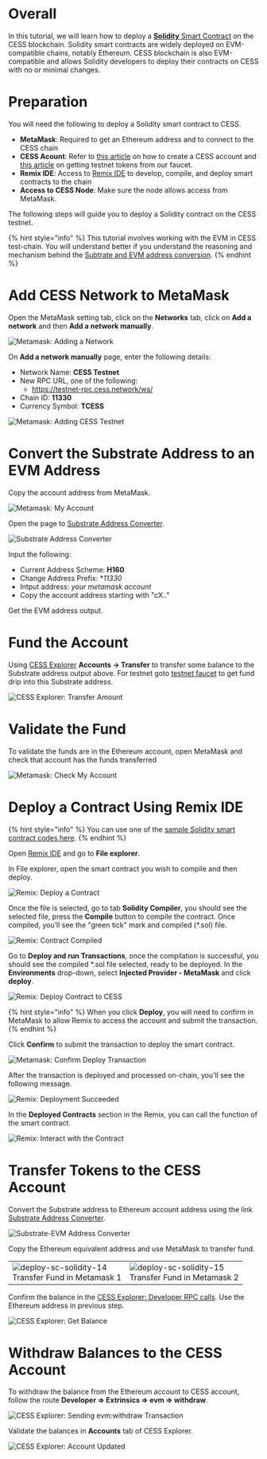 # Overall

In this tutorial, we will learn how to deploy a [**Solidity** Smart Contract](https://docs.soliditylang.org/en/latest/introduction-to-smart-contracts.html) on the CESS blockchain. Solidity smart contracts are widely deployed on EVM-compatible chains, notably Ethereum. CESS blockchain is also EVM-compatible and allows Solidity developers to deploy their contracts on CESS with no or minimal changes.

# Preparation

You will need the following to deploy a Solidity smart contract to CESS.

- **MetaMask**: Required to get an Ethereum address and to connect to the CESS chain
- **CESS Acount**: Refer to [this article](../../community/cess-account.md) on how to create a CESS account and [this article](../guides/testnet-faucet.md) on getting testnet tokens from our faucet.
- **Remix IDE**: Access to [Remix IDE](https://remix.ethereum.org/) to develop, compile, and deploy smart contracts to the chain
- **Access to CESS Node**: Make sure the node allows access from MetaMask.

The following steps will guide you to deploy a Solidity contract on the CESS testnet.

{% hint style="info" %}
This tutorial involves working with the EVM in CESS test-chain. You will understand better if you understand the reasoning and mechanism behind the [Subtrate and EVM address conversion](../guides/substrate-evm.md).
{% endhint %}

# Add CESS Network to MetaMask

Open the MetaMask setting tab, click on the **Networks** tab, click on **Add a network** and then **Add a network manually**.

![Metamask: Adding a Network](../../assets/developer/tutorials/deploy-sc-solidity/01.png)

On **Add a network manually** page, enter the following details:

- Network Name: **CESS Testnet**
- New RPC URL, one of the following:
   - <https://testnet-rpc.cess.network/ws/>
- Chain ID: **11330**
- Currency Symbol: **TCESS**

![Metamask: Adding CESS Testnet](../../assets/developer/tutorials/deploy-sc-solidity/02.png)

# Convert the Substrate Address to an EVM Address

Copy the account address from MetaMask.

![Metamask: My Account](../../assets/developer/tutorials/deploy-sc-solidity/03.png)

Open the page to [Substrate Address Converter](https://hoonsubin.github.io/evm-substrate-address-converter).

![Substrate Address Converter](../../assets/developer/tutorials/deploy-sc-solidity/04.png)

Input the following:

- Current Address Scheme: **H160**
- Change Address Prefix: **11330*
- Intput address: *your metamask account*
- Copy the account address starting with "cX.."

Get the EVM address output.

# Fund the Account

Using [CESS Explorer](https://testnet.cess.network/) **Accounts -> Transfer** to transfer some balance to the Substrate address output above. For testnet goto [testnet faucet](https://cess.network/faucet.html) to get fund drip into this Substrate address.

![CESS Explorer: Transfer Amount](../../assets/developer/tutorials/deploy-sc-solidity/05.png)

# Validate the Fund

To validate the funds are in the Ethereum account, open MetaMask and check that account has the funds transferred

![Metamask: Check My Account](../../assets/developer/tutorials/deploy-sc-solidity/06.png)

# Deploy a Contract Using Remix IDE

{% hint style="info" %}
You can use one of the [sample Solidity smart contract codes here](https://github.com/CESSProject/cess-examples/tree/main/hardhat).
{% endhint %}

Open [Remix IDE](https://remix.ethereum.org/) and go to **File explorer**.

In File explorer, open the smart contract you wish to compile and then deploy.

![Remix: Deploy a Contract](../../assets/developer/tutorials/deploy-sc-solidity/07.png)

Once the file is selected, go to tab **Solidity Compiler**, you should see the selected file, press the **Compile** button to compile the contract. Once compiled, you’ll see the "green tick" mark and compiled (\*.sol) file.

![Remix: Contract Compiled](../../assets/developer/tutorials/deploy-sc-solidity/08.png)

Go to **Deploy and run Transactions**, once the compilation is successful, you should see the compiled \*.sol file selected, ready to be deployed. In the **Environments** drop-down, select **Injected Provider - MetaMask** and click **deploy**.

![Remix: Deploy Contract to CESS](../../assets/developer/tutorials/deploy-sc-solidity/09.png)

{% hint style="info" %}
When you click **Deploy**, you will need to confirm in MetaMask to allow Remix to access the account and submit the transaction.
{% endhint %}

Click **Confirm** to submit the transaction to deploy the smart contract.

![Metamask: Confirm Deploy Transaction](../../assets/developer/tutorials/deploy-sc-solidity/10.png)

After the transaction is deployed and processed on-chain, you’ll see the following message.

![Remix: Deployment Succeeded](../../assets/developer/tutorials/deploy-sc-solidity/11.png)

In the **Deployed Contracts** section in the Remix, you can call the function of the smart contract.

![Remix: Interact with the Contract](../../assets/developer/tutorials/deploy-sc-solidity/12.png)

# Transfer Tokens to the CESS Account

Convert the Substrate address to Ethereum account address using the link [Substrate Address Converter](https://hoonsubin.github.io/evm-substrate-address-converter).

![Substrate-EVM Address Converter](../../assets/developer/tutorials/deploy-sc-solidity/13.png)

Copy the Ethereum equivalent address and use MetaMask to transfer fund.

<table>
  <tr>
    <td>
      <img src="../../assets/developer/tutorials/deploy-sc-solidity/14.png" alt="deploy-sc-solidity-14"/>
      <br/>Transfer Fund in Metamask 1
    </td>
    <td>
      <img src="../../assets/developer/tutorials/deploy-sc-solidity/15.png" alt="deploy-sc-solidity-15"/>
      <br/>Transfer Fund in Metamask 2
    </td>
  </tr>
</table>

Confirm the balance in the [CESS Explorer: Developer RPC calls](https://testnet.cess.network/#/rpc). Use the Ethereum address in previous step.

![CESS Explorer: Get Balance](../../assets/developer/tutorials/deploy-sc-solidity/16.png)

# Withdraw Balances to the CESS Account

To withdraw the balance from the Ethereum account to CESS account, follow the route **Developer => Extrinsics => evm => withdraw**.

![CESS Explorer: Sending evm:withdraw Transaction](../../assets/developer/tutorials/deploy-sc-solidity/17.png)

Validate the balances in **Accounts** tab of CESS Explorer.

![CESS Explorer: Account Updated](../../assets/developer/tutorials/deploy-sc-solidity/18.png)
